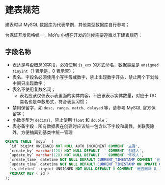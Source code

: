 # 建表规范
建表时以 MySQL 数据库为代表举例，其他类型数据库自行参考；

为保证开发风格统一，MoYu 小组在开发的时候需要遵循以下建表规范：

## 字段名称

- 表达是与否概念的字段，必须使用 `is_xxx` 的方式命名，数据类型是 `unsigned tinyint`（1 表示是，0 表示否）；
- 表名、字段名必须使用小写字母或数字，禁止出现数字开头，禁止两个下划线中间只出现数字；
- 表名不使用复数名词；
  - 表名应该仅仅表示表里面的实体内容，不应该表示实体数量，对应于 DO 类名也是单数形式，符合表达习惯；
- 禁用保留字，如 `desc`、`range`、`match`、`delayed` 等，请参考 MySQL 官方保留字；
- 小数类型为 `decimal`，禁止使用 `float` 和 `double`；
- 表必备字段：所有数据表在创建时应该统一包含以下字段和属性，关联表除外，方便抽离到基类中统一管理
```sql
CREATE TABLE `moyu`  (
  `id` bigint UNSIGNED NOT NULL AUTO_INCREMENT COMMENT '主键',
  `create_by` varchar(128) NOT NULL DEFAULT '' COMMENT '创建人',
  `update_by` varchar(128) NOT NULL DEFAULT '' COMMENT '修改人',
  `create_time` datetime NOT NULL DEFAULT CURRENT_TIMESTAMP COMMENT '创建时间',
  `update_time` datetime NOT NULL DEFAULT CURRENT_TIMESTAMP ON UPDATE CURRENT_TIMESTAMP COMMENT '修改时间',
  `is_deleted` tinyint UNSIGNED NOT NULL DEFAULT 0 COMMENT '是否删除 0--未删除 1--已删除',
  PRIMARY KEY (`id`)
);
```